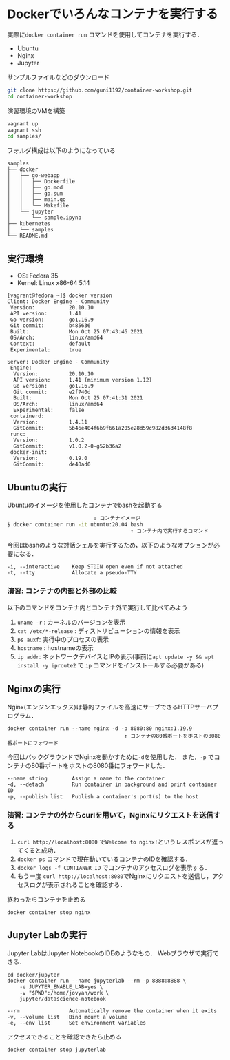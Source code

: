 # Dockerでいろんなコンテナを実行する

実際に`docker container run` コマンドを使用してコンテナを実行する．

- Ubuntu
- Nginx
- Jupyter

サンプルファイルなどのダウンロード
```bash
git clone https://github.com/guni1192/container-workshop.git
cd container-workshop
```

演習環境のVMを構築
```bash
vagrant up
vagrant ssh
cd samples/
```

フォルダ構成は以下のようになっている
```
samples
├── docker
│   ├── go-webapp
│   │   ├── Dockerfile
│   │   ├── go.mod
│   │   ├── go.sum
│   │   ├── main.go
│   │   └── Makefile
│   └── jupyter
│       └── sample.ipynb
├── kubernetes
│   └── samples
└── README.md
```

## 実行環境

- OS: Fedora 35
- Kernel: Linux x86-64 5.14

```
[vagrant@fedora ~]$ docker version
Client: Docker Engine - Community
 Version:           20.10.10
 API version:       1.41
 Go version:        go1.16.9
 Git commit:        b485636
 Built:             Mon Oct 25 07:43:46 2021
 OS/Arch:           linux/amd64
 Context:           default
 Experimental:      true

Server: Docker Engine - Community
 Engine:
  Version:          20.10.10
  API version:      1.41 (minimum version 1.12)
  Go version:       go1.16.9
  Git commit:       e2f740d
  Built:            Mon Oct 25 07:41:31 2021
  OS/Arch:          linux/amd64
  Experimental:     false
 containerd:
  Version:          1.4.11
  GitCommit:        5b46e404f6b9f661a205e28d59c982d3634148f8
 runc:
  Version:          1.0.2
  GitCommit:        v1.0.2-0-g52b36a2
 docker-init:
  Version:          0.19.0
  GitCommit:        de40ad0
```


## Ubuntuの実行

Ubuntuのイメージを使用したコンテナでbashを起動する
```bash
                            ↓ コンテナイメージ
$ docker container run -it ubuntu:20.04 bash
                                        ↑ コンテナ内で実行するコマンド
```

今回はbashのような対話シェルを実行するため，以下のようなオプションが必要になる．
```
-i, --interactive    Keep STDIN open even if not attached
-t, --tty            Allocate a pseudo-TTY
```

### 演習: コンテナの内部と外部の比較

以下のコマンドをコンテナ内とコンテナ外で実行して比べてみよう
1. `uname -r` : カーネルのバージョンを表示
1. `cat /etc/*-release` : ディストリビューションの情報を表示
1. `ps auxf`: 実行中のプロセスの表示
1.  `hostname` : hostnameの表示
1. `ip addr`: ネットワークデバイスとIPの表示(事前に`apt update -y && apt install -y iproute2` で `ip` コマンドをインストールする必要がある)

## Nginxの実行

Nginx(エンジンエックス)は静的ファイルを高速にサーブできるHTTPサーバプログラム．

```
docker container run --name nginx -d -p 8080:80 nginx:1.19.9
                                      ↑ コンテナの80番ポートをホストの8080番ポートにフォワード
```

今回はバックグラウンドでNginxを動かすために`-d`を使用した．
また，`-p` でコンテナの80番ポートをホストの8080番にフォワードした．


```
--name string        Assign a name to the container
-d, --detach         Run container in background and print container ID
-p, --publish list   Publish a container's port(s) to the host
```

### 演習: コンテナの外からcurlを用いて，Nginxにリクエストを送信する

1. `curl http://localhost:8080` で`Welcome to nginx!`というレスポンスが返ってくると成功．
1. `docker ps` コマンドで現在動いているコンテナのIDを確認する．
1. `docker logs -f CONTIANER_ID` でコンテナのアクセスログを表示する．
1.  もう一度 `curl http://localhost:8080`でNginxにリクエストを送信し，アクセスログが表示されることを確認する．

終わったらコンテナを止める
```
docker container stop nginx
```

## Jupyter Labの実行

Jupyter LabはJupyter NotebookのIDEのようなもの．
Webブラウザで実行できる．

```
cd docker/jupyter
docker container run --name jupyterlab --rm -p 8888:8888 \
    -e JUPYTER_ENABLE_LAB=yes \
    -v "$PWD":/home/jovyan/work \
    jupyter/datascience-notebook
```

```
--rm                Automatically remove the container when it exits
-v, --volume list   Bind mount a volume
-e, --env list      Set environment variables
```

アクセスできることを確認できたら止める
```
docker container stop jupyterlab
```

